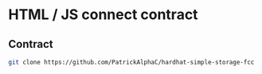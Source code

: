 # HTML / JS connect contract

## Contract

```bash
git clone https://github.com/PatrickAlphaC/hardhat-simple-storage-fcc
```
